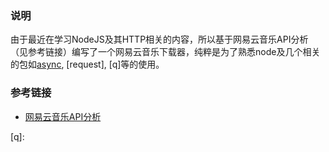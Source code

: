 ### 说明

由于最近在学习NodeJS及其HTTP相关的内容，所以基于网易云音乐API分析（见参考链接）编写了一个网易云音乐下载器，纯粹是为了熟悉node及几个相关的包如[async], [request], [q]等的使用。

### 参考链接

* [网易云音乐API分析](https://github.com/yanunon/NeteaseCloudMusic/wiki/%E7%BD%91%E6%98%93%E4%BA%91%E9%9F%B3%E4%B9%90API%E5%88%86%E6%9E%90)

[async]: 
[request]: 
[q]: 
